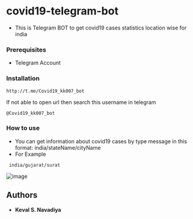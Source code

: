 # covid19-telegram-bot

- This is Telegram BOT to get covid19 cases statistics location wise for india


### Prerequisites

- Telegram Account

### Installation

```
http://t.me/Covid19_kk007_bot
```
If not able to open url then search this username in telegram
```
@Covid19_kk007_bot
```

### How to use

- You can get information about covid19 cases by type message in this format: india/stateName/cityName
- For Example
```
 india/gujarat/surat
```
![image](https://user-images.githubusercontent.com/31183263/121801117-46604c00-cc53-11eb-9e3d-4fe16fbab9cf.png)

## Authors

* **Keval S. Navadiya** 
